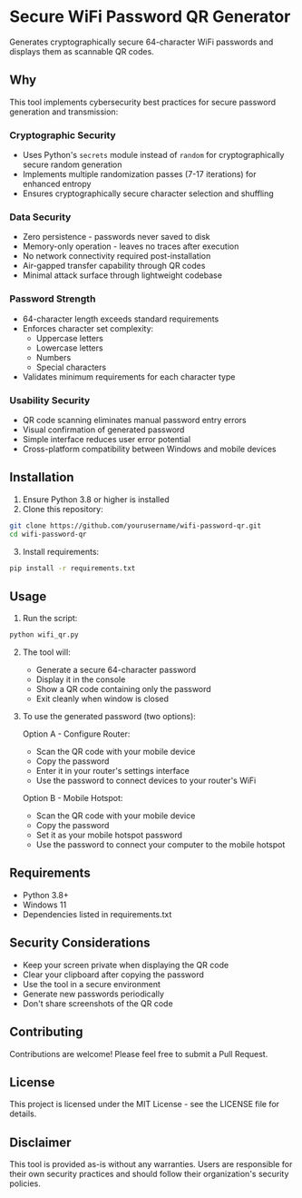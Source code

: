 # Secure WiFi Password QR Generator

Generates cryptographically secure 64-character WiFi passwords and displays them as scannable QR codes.

## Why

This tool implements cybersecurity best practices for secure password generation and transmission:

### Cryptographic Security
- Uses Python's `secrets` module instead of `random` for cryptographically secure random generation
- Implements multiple randomization passes (7-17 iterations) for enhanced entropy
- Ensures cryptographically secure character selection and shuffling

### Data Security
- Zero persistence - passwords never saved to disk
- Memory-only operation - leaves no traces after execution
- No network connectivity required post-installation
- Air-gapped transfer capability through QR codes
- Minimal attack surface through lightweight codebase

### Password Strength
- 64-character length exceeds standard requirements
- Enforces character set complexity:
  - Uppercase letters
  - Lowercase letters
  - Numbers
  - Special characters
- Validates minimum requirements for each character type

### Usability Security
- QR code scanning eliminates manual password entry errors
- Visual confirmation of generated password
- Simple interface reduces user error potential
- Cross-platform compatibility between Windows and mobile devices

## Installation

1. Ensure Python 3.8 or higher is installed
2. Clone this repository:
```bash
git clone https://github.com/yourusername/wifi-password-qr.git
cd wifi-password-qr
```

3. Install requirements:
```bash
pip install -r requirements.txt
```

## Usage

1. Run the script:
```bash
python wifi_qr.py
```

2. The tool will:
   - Generate a secure 64-character password
   - Display it in the console
   - Show a QR code containing only the password
   - Exit cleanly when window is closed

3. To use the generated password (two options):
   
   Option A - Configure Router:
   - Scan the QR code with your mobile device
   - Copy the password
   - Enter it in your router's settings interface
   - Use the password to connect devices to your router's WiFi

   Option B - Mobile Hotspot:
   - Scan the QR code with your mobile device
   - Copy the password
   - Set it as your mobile hotspot password
   - Use the password to connect your computer to the mobile hotspot

## Requirements
- Python 3.8+
- Windows 11
- Dependencies listed in requirements.txt

## Security Considerations
- Keep your screen private when displaying the QR code
- Clear your clipboard after copying the password
- Use the tool in a secure environment
- Generate new passwords periodically
- Don't share screenshots of the QR code

## Contributing
Contributions are welcome! Please feel free to submit a Pull Request.

## License
This project is licensed under the MIT License - see the LICENSE file for details.

## Disclaimer
This tool is provided as-is without any warranties. Users are responsible for their own security practices and should follow their organization's security policies.